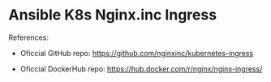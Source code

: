 Ansible K8s Nginx.inc Ingress
=========

References:

* Oficcial GitHub repo: https://github.com/nginxinc/kubernetes-ingress

* Oficcial DockerHub repo: https://hub.docker.com/r/nginx/nginx-ingress/
